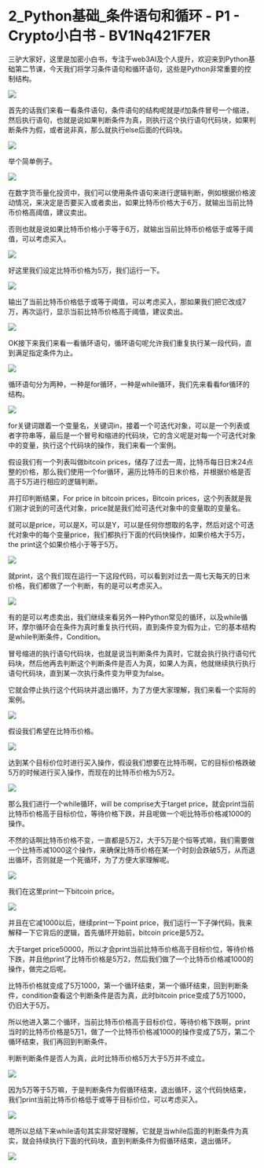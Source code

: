 # 2_Python基础_条件语句和循环 - P1 - Crypto小白书 - BV1Nq421F7ER

三驴大家好，这里是加密小白书，专注于web3AI及个人提升，欢迎来到Python基础第二节课，今天我们将学习条件语句和循环语句，这些是Python非常重要的控制结构。



![](img/f4dc99f085a5c4ff690bc4fc4181d04a_1.png)

首先的话我们来看一看条件语句，条件语句的结构呢就是if加条件冒号一个缩进，然后执行语句，也就是说如果判断条件为真，则执行这个执行语句代码块，如果判断条件为假，或者说非真，那么就执行else后面的代码块。



![](img/f4dc99f085a5c4ff690bc4fc4181d04a_3.png)

举个简单例子。

![](img/f4dc99f085a5c4ff690bc4fc4181d04a_5.png)

在数字货币量化投资中，我们可以使用条件语句来进行逻辑判断，例如根据价格波动情况，来决定是否要买入或者卖出，如果比特币价格大于6万，就输出当前比特币价格高阈值，建议卖出。

否则也就是说如果比特币价格小于等于6万，就输出当前比特币价格低于或等于阈值，可以考虑买入。

![](img/f4dc99f085a5c4ff690bc4fc4181d04a_7.png)

好这里我们设定比特币价格为5万，我们运行一下。

![](img/f4dc99f085a5c4ff690bc4fc4181d04a_9.png)

输出了当前比特币价格低于或等于阈值，可以考虑买入，那如果我们把它改成7万，再次运行，显示当前比特币价格高于阈值，建议卖出。



![](img/f4dc99f085a5c4ff690bc4fc4181d04a_11.png)

OK接下来我们来看一看循环语句，循环语句呢允许我们重复执行某一段代码，直到满足指定条件为止。

![](img/f4dc99f085a5c4ff690bc4fc4181d04a_13.png)

循环语句分为两种，一种是for循环，一种是while循环，我们先来看看for循环的结构。

![](img/f4dc99f085a5c4ff690bc4fc4181d04a_15.png)

for关键词跟着一个变量名，关键词in，接着一个可迭代对象，可以是一个列表或者字符串等，最后是一个冒号和缩进的代码块，它的含义呢是对每一个可迭代对象中的变量，执行这个代码块的操作，我们来看一个案例。

假设我们有一个列表叫做bitcoin prices，储存了过去一周，比特币每日日末24点整的价格，那么我们使用一个for循环，遍历比特币的日末价格，并根据价格是否高于5万进行相应的逻辑判断。

并打印判断结果，For price in bitcoin prices，Bitcoin prices，这个列表就是我们刚才说到的可迭代对象，price就是我们给可迭代对象中的变量取的变量名。

就可以是price，可以是X，可以是Y，可以是任何你想取的名字，然后对这个可迭代对象中的每个变量price，我们都执行下面的代码快操作，如果价格大于5万，the print这个如果价格小于等于5万。



![](img/f4dc99f085a5c4ff690bc4fc4181d04a_17.png)

就print，这个我们现在运行一下这段代码，可以看到对过去一周七天每天的日末价格，我们都做了一个判断，有的是可以考虑买入。



![](img/f4dc99f085a5c4ff690bc4fc4181d04a_19.png)

有的是可以考虑卖出，我们继续来看另外一种Python常见的循环，以及while循环，摩尔循环会在条件为真时重复执行代码，直到条件变为假为止，它的基本结构是while判断条件，Condition。

冒号缩进的执行语句代码块，也就是说当判断条件为真时，它就会执行执行语句代码块，然后他再去判断这个判断条件是否人为真，如果人为真，他就继续执行执行语句代码块，直到某一次执行条件变为甲变为false。

它就会停止执行这个代码块并退出循环，为了方便大家理解，我们来看一个实际的案例。

![](img/f4dc99f085a5c4ff690bc4fc4181d04a_21.png)

假设我们希望在比特币价格。

![](img/f4dc99f085a5c4ff690bc4fc4181d04a_23.png)

达到某个目标价位时进行买入操作，假设我们想要在比特币啊，它的目标价格跌破5万的时候进行买入操作，而现在的比特币价格为5万2。



![](img/f4dc99f085a5c4ff690bc4fc4181d04a_25.png)

那么我们进行一个while循环，will be comprise大于target price，就会print当前比特币价格高于目标价位，等待价格下跌，并且呢做一个呃比特币价格减1000的操作。

不然的话啊比特币价格不变，一直都是5万2，大于5万是个恒等式嘛，我们需要做一个比特币减1000这个操作，来确保比特币价格在某一个时刻会跌破5万，从而退出循环，否则就是一个死循环，为了方便大家理解呢。



![](img/f4dc99f085a5c4ff690bc4fc4181d04a_27.png)

我们在这里print一下bitcoin price。

![](img/f4dc99f085a5c4ff690bc4fc4181d04a_29.png)

并且在它减1000以后，继续print一下point price，我们运行一下子弹代码，我来解释一下它背后的逻辑，首先循环开始前，bitcoin price是5万2。

大于target price50000，所以才会print当前比特币价格高于目标价位，等待价格下跌，并且他print了比特币价格是5万2，然后我们做了一个比特币价格减1000的操作，做完之后呢。

比特币价格就变成了5万1000，第一个循环结束，第一个循环结束，回到判断条件，condition查看这个判断条件是否为真，此时bitcoin price变成了5万1000，仍旧大于5万。

所以他进入第二个循环，当前比特币价格高于目标价位，等待价格下跌啊，print当时的比特币价格是5万1，做了一个比特币价格减1000的操作变成了5万，第二个循环结束，我们再回到判断条件。

判断判断条件是否人为真，此时比特币价格5万大于5万并不成立。

![](img/f4dc99f085a5c4ff690bc4fc4181d04a_31.png)

因为5万等于5万嘛，于是判断条件为假循环结束，退出循环，这个代码快结束，我们print当前比特币价格低于或等于目标价位，可以考虑买入。



![](img/f4dc99f085a5c4ff690bc4fc4181d04a_33.png)

嗯所以总结下来while语句其实非常好理解，它就是当while后面的判断条件为真实，就会持续执行下面的代码块，直到判断条件为假循环结束，退出循环。



![](img/f4dc99f085a5c4ff690bc4fc4181d04a_35.png)